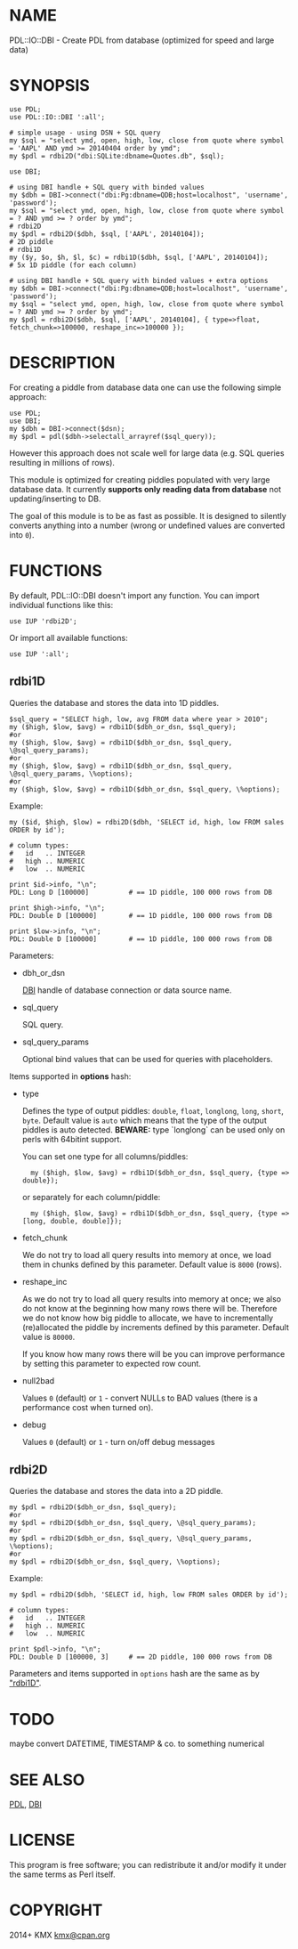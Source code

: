 # NAME

PDL::IO::DBI - Create PDL from database (optimized for speed and large data)

# SYNOPSIS

    use PDL;
    use PDL::IO::DBI ':all';

    # simple usage - using DSN + SQL query
    my $sql = "select ymd, open, high, low, close from quote where symbol = 'AAPL' AND ymd >= 20140404 order by ymd";
    my $pdl = rdbi2D("dbi:SQLite:dbname=Quotes.db", $sql);

    use DBI;

    # using DBI handle + SQL query with binded values
    my $dbh = DBI->connect("dbi:Pg:dbname=QDB;host=localhost", 'username', 'password');
    my $sql = "select ymd, open, high, low, close from quote where symbol = ? AND ymd >= ? order by ymd";
    # rdbi2D
    my $pdl = rdbi2D($dbh, $sql, ['AAPL', 20140104]);                     # 2D piddle
    # rdbi1D
    my ($y, $o, $h, $l, $c) = rdbi1D($dbh, $sql, ['AAPL', 20140104]);     # 5x 1D piddle (for each column)

    # using DBI handle + SQL query with binded values + extra options
    my $dbh = DBI->connect("dbi:Pg:dbname=QDB;host=localhost", 'username', 'password');
    my $sql = "select ymd, open, high, low, close from quote where symbol = ? AND ymd >= ? order by ymd";
    my $pdl = rdbi2D($dbh, $sql, ['AAPL', 20140104], { type=>float, fetch_chunk=>100000, reshape_inc=>100000 });

# DESCRIPTION

For creating a piddle from database data one can use the following simple approach:

    use PDL;
    use DBI;
    my $dbh = DBI->connect($dsn);
    my $pdl = pdl($dbh->selectall_arrayref($sql_query));

However this approach does not scale well for large data (e.g. SQL queries resulting in millions of rows).

This module is optimized for creating piddles populated with very large database data. It currently **supports only
reading data from database** not updating/inserting to DB.

The goal of this module is to be as fast as possible. It is designed to silently converts anything into a number
(wrong or undefined values are converted into `0`).

# FUNCTIONS

By default, PDL::IO::DBI doesn't import any function. You can import individual functions like this:

    use IUP 'rdbi2D';

Or import all available functions:

    use IUP ':all';

## rdbi1D

Queries the database and stores the data into 1D piddles.

    $sql_query = "SELECT high, low, avg FROM data where year > 2010";
    my ($high, $low, $avg) = rdbi1D($dbh_or_dsn, $sql_query);
    #or
    my ($high, $low, $avg) = rdbi1D($dbh_or_dsn, $sql_query, \@sql_query_params);
    #or
    my ($high, $low, $avg) = rdbi1D($dbh_or_dsn, $sql_query, \@sql_query_params, \%options);
    #or
    my ($high, $low, $avg) = rdbi1D($dbh_or_dsn, $sql_query, \%options);

Example:

    my ($id, $high, $low) = rdbi2D($dbh, 'SELECT id, high, low FROM sales ORDER by id');

    # column types:
    #   id   .. INTEGER
    #   high .. NUMERIC
    #   low  .. NUMERIC

    print $id->info, "\n";
    PDL: Long D [100000]          # == 1D piddle, 100 000 rows from DB

    print $high->info, "\n";
    PDL: Double D [100000]        # == 1D piddle, 100 000 rows from DB

    print $low->info, "\n";
    PDL: Double D [100000]        # == 1D piddle, 100 000 rows from DB

Parameters:

- dbh\_or\_dsn

    [DBI](https://metacpan.org/pod/DBI) handle of database connection or data source name.

- sql\_query

    SQL query.

- sql\_query\_params

    Optional bind values that can be used for queries with placeholders.

Items supported in **options** hash:

- type

    Defines the type of output piddles: `double`, `float`, `longlong`, `long`, `short`, `byte`.
    Default value is `auto` which means that the type of the output piddles is auto detected.
    **BEWARE:** type \`longlong\` can be used only on perls with 64bitint support.

    You can set one type for all columns/piddles:

        my ($high, $low, $avg) = rdbi1D($dbh_or_dsn, $sql_query, {type => double});

    or separately for each column/piddle:

        my ($high, $low, $avg) = rdbi1D($dbh_or_dsn, $sql_query, {type => [long, double, double]});

- fetch\_chunk

    We do not try to load all query results into memory at once, we load them in chunks defined by this parameter.
    Default value is `8000` (rows).

- reshape\_inc

    As we do not try to load all query results into memory at once; we also do not know at the beginning how
    many rows there will be. Therefore we do not know how big piddle to allocate, we have to incrementally
    (re)allocated the piddle by increments defined by this parameter. Default value is `80000`.

    If you know how many rows there will be you can improve performance by setting this parameter to expected row count.

- null2bad

    Values `0` (default) or `1` - convert NULLs to BAD values (there is a performance cost when turned on).

- debug

    Values `0` (default) or `1` - turn on/off debug messages

## rdbi2D

Queries the database and stores the data into a 2D piddle.

    my $pdl = rdbi2D($dbh_or_dsn, $sql_query);
    #or
    my $pdl = rdbi2D($dbh_or_dsn, $sql_query, \@sql_query_params);
    #or
    my $pdl = rdbi2D($dbh_or_dsn, $sql_query, \@sql_query_params, \%options);
    #or
    my $pdl = rdbi2D($dbh_or_dsn, $sql_query, \%options);

Example:

    my $pdl = rdbi2D($dbh, 'SELECT id, high, low FROM sales ORDER by id');

    # column types:
    #   id   .. INTEGER
    #   high .. NUMERIC
    #   low  .. NUMERIC

    print $pdl->info, "\n";
    PDL: Double D [100000, 3]     # == 2D piddle, 100 000 rows from DB

Parameters and items supported in `options` hash are the same as by ["rdbi1D"](#rdbi1d).

# TODO

maybe convert DATETIME, TIMESTAMP & co. to something numerical

# SEE ALSO

[PDL](https://metacpan.org/pod/PDL), [DBI](https://metacpan.org/pod/DBI)

# LICENSE

This program is free software; you can redistribute it and/or modify it under the same terms as Perl itself.

# COPYRIGHT

2014+ KMX <kmx@cpan.org>
